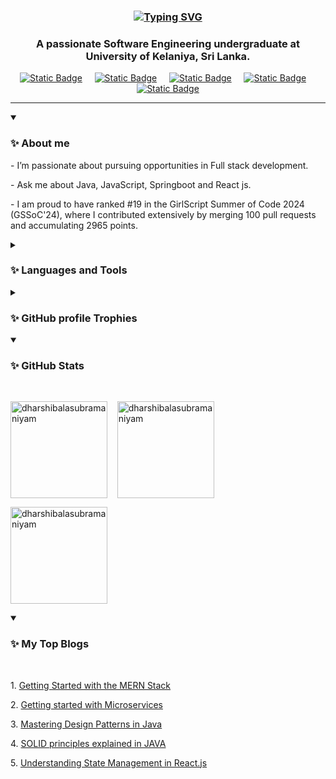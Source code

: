 <h3 align="center"><a href="https://git.io/typing-svg"><img src="https://readme-typing-svg.demolab.com?font=Fira+Code&weight=600&size=20&pause=1000&color=2A93F7&vCenter=true&multiline=true&random=true&width=435&lines=Hi%F0%9F%91%8B!+I'm+Dharshi+Balasubramaniyam" alt="Typing SVG" /></a></h3>

<h3 align="center">A passionate Software Engineering undergraduate at University of Kelaniya, Sri Lanka.</h3>


<p align="center">
  <a href="https://dharshi.vercel.app/"><img alt="Static Badge" src="https://img.shields.io/badge/portfolio-hotpink?style=for-the-badge&logo=codecrafters"></a>  &nbsp;&nbsp;&nbsp;
  <a href="https://www.linkedin.com/in/dharshi-balasubramaniyam-47b193243/"><img alt="Static Badge" src="https://img.shields.io/badge/linkedin-blue?style=for-the-badge&logo=linkedin&logoColor=white"></a> &nbsp;&nbsp;&nbsp;
  <a href="https://medium.com/@dharshib.8"><img alt="Static Badge" src="https://img.shields.io/badge/medium-white?style=for-the-badge&logo=medium&logoColor=black"></a> &nbsp;&nbsp;&nbsp;
  <a href="https://www.hackerrank.com/profile/dharshib"><img alt="Static Badge" src="https://img.shields.io/badge/HackerRank-darkgreen?style=for-the-badge&logo=hackerrank"></a> &nbsp;&nbsp;&nbsp;
  <a href="mailto:dharshib.8@gmail.com"><img alt="Static Badge" src="https://img.shields.io/badge/contact%20me-red?style=for-the-badge&logo=gmail&logoColor=white"></a> 
</p>

<hr>
<details open>
  <summary><h3>✨ About me</h3></summary>
  <p> - I’m passionate about pursuing opportunities in Full stack development.</p> 

  <p> - Ask me about Java, JavaScript, Springboot and React js. </p> 

  <p> - I am proud to have ranked #19 in the GirlScript Summer of Code 2024 (GSSoC'24), where I contributed extensively by merging 100 pull requests and accumulating 2965 points.  </p> 
</details>

<details>
  <summary><h3>✨ Languages and Tools</h3></summary>
 <p>
  <a href="#">
    <img src="https://skillicons.dev/icons?i=java,js,php,c,html,spring,react,redux,nodejs,express,css"/>
  </a>
</p>
<p>
  <a href="#">
    <img src="https://skillicons.dev/icons?i=tailwind,mongodb,mysql,git,postman,maven,npm,firebase,githubactions,docker,aws"/>
  </a>
</p>
</details>

<details>
  <summary><h3>✨ GitHub profile Trophies</h3></summary>
  <p> <a href="https://github-profile-trophy.vercel.app/?username=dharshibalasubramaniyam&margin-w=20&margin-h=15&row=2&column=4&theme=nord"><img src="https://github-profile-trophy.vercel.app/?username=dharshibalasubramaniyam&margin-w=20&margin-h=15&row=2&column=4&theme=nord" alt="dharshibalasubramaniyam" /></a> </p>
</details>

<details open>
  <summary><h3>✨ GitHub Stats</h3><br></summary>
  <p>
    <img align="center" src="https://github-readme-stats.vercel.app/api/top-langs?username=dharshibalasubramaniyam&show_icons=true&locale=en&layout=compact&theme=transparent" alt="dharshibalasubramaniyam" height="155em"/> &nbsp;&nbsp;
    <img align="center" src="https://github-readme-stats.vercel.app/api?username=dharshibalasubramaniyam&show_icons=true&locale=en&theme=transparent" alt="dharshibalasubramaniyam" height="155em"/>
  
  </p>

  <p><img align="center" src="https://github-readme-streak-stats.herokuapp.com/?user=dharshibalasubramaniyam&theme=transparent" alt="dharshibalasubramaniyam" height="155em"/></p>

</details>

<details open>
  <summary><h3>✨ My Top Blogs</h3><br></summary>

  <p>1. <a href="https://medium.com/@dharshib.8/getting-started-with-the-mern-stack-6b79d12626f0">Getting Started with the MERN Stack</a></p>  
  <p>2. <a href="https://medium.com/javarevisited/getting-started-with-microservices-4266f440086f">Getting started with Microservices</a></p>  
  <p>3. <a href="https://medium.com/javarevisited/mastering-design-patterns-in-java-1e39194ac480">Mastering Design Patterns in Java</a></p>  
  <p>4. <a href="https://medium.com/javarevisited/solid-principles-explained-in-java-5b9fca1f5540">SOLID principles explained in JAVA</a></p>  
  <p>5. <a href="https://medium.com/@dharshib.8/understanding-state-management-in-react-js-e19252c6fc12">Understanding State Management in React.js</a></p>  
</details>



